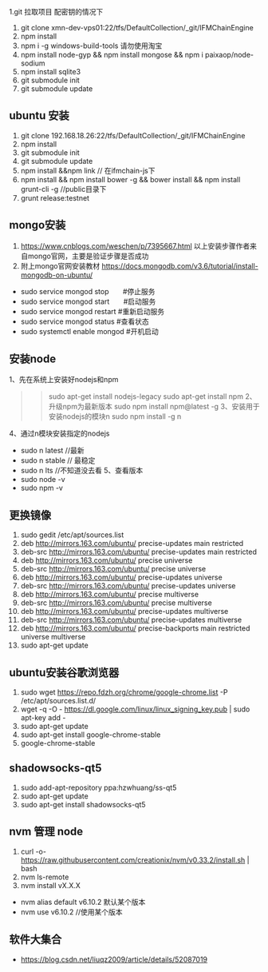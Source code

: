 1.git 拉取项目 配密钥的情况下
  1. git clone xmn-dev-vps01:22/tfs/DefaultCollection/_git/IFMChainEngine
  2. npm install 
  3. npm i -g windows-build-tools
  请勿使用淘宝
  4. npm install node-gyp && npm install mongose && npm i paixaop/node-sodium
  5. npm install sqlite3
  6. git submodule init
  7. git submodule update
## ubuntu 安装
1. git clone 192.168.18.26:22/tfs/DefaultCollection/_git/IFMChainEngine
2. npm install 
3. git submodule init
4. git submodule update
5. npm install &&npm link // 在ifmchain-js下
6. npm install && npm install bower -g && bower install  && npm install grunt-cli -g //public目录下
7. grunt release:testnet
## mongo安装
1. https://www.cnblogs.com/weschen/p/7395667.html 
以上安装步骤作者来自mongo官网，主要是验证步骤是否成功
2. 附上mongo官网安装教材 https://docs.mongodb.com/v3.6/tutorial/install-mongodb-on-ubuntu/
* sudo service mongod stop　　#停止服务
* sudo service mongod start　　#启动服务
* sudo service mongod restart #重新启动服务
* sudo service mongod status #查看状态
* sudo systemctl enable mongod #开机启动
## 安装node
1、先在系统上安装好nodejs和npm
>> sudo apt-get install nodejs-legacy
>> sudo apt-get install npm
2、升级npm为最新版本
sudo npm install npm@latest -g
3、安装用于安装nodejs的模块n
sudo npm install -g n

4、通过n模块安装指定的nodejs
* sudo n latest //最新  
* sudo n stable // 最稳定
* sudo n lts //不知道没去看
5、查看版本
* sudo node -v
* sudo npm -v
## 更换镜像 
1. sudo gedit /etc/apt/sources.list 
2. deb http://mirrors.163.com/ubuntu/ precise-updates main restricted
3. deb-src http://mirrors.163.com/ubuntu/ precise-updates main restricted
4. deb http://mirrors.163.com/ubuntu/ precise universe
5. deb-src http://mirrors.163.com/ubuntu/ precise universe
6. deb http://mirrors.163.com/ubuntu/ precise-updates universe
7. deb-src http://mirrors.163.com/ubuntu/ precise-updates universe
8. deb http://mirrors.163.com/ubuntu/ precise multiverse
9. deb-src http://mirrors.163.com/ubuntu/ precise multiverse
10. deb http://mirrors.163.com/ubuntu/ precise-updates multiverse
11. deb-src http://mirrors.163.com/ubuntu/ precise-updates multiverse
12. deb http://mirrors.163.com/ubuntu/ precise-backports main restricted universe multiverse
13. sudo apt-get update
## ubuntu安装谷歌浏览器
1. sudo wget https://repo.fdzh.org/chrome/google-chrome.list -P /etc/apt/sources.list.d/
2. wget -q -O - https://dl.google.com/linux/linux_signing_key.pub  | sudo apt-key add -
3. sudo apt-get update
4. sudo apt-get install google-chrome-stable
5. google-chrome-stable
## shadowsocks-qt5 
1. sudo add-apt-repository ppa:hzwhuang/ss-qt5
2. sudo apt-get update
3. sudo apt-get install shadowsocks-qt5
## nvm 管理 node
1. curl -o- https://raw.githubusercontent.com/creationix/nvm/v0.33.2/install.sh | bash
2. nvm ls-remote
3. nvm install vX.X.X 
*  nvm alias default v6.10.2 默认某个版本
* nvm use v6.10.2 //使用某个版本
## 软件大集合 
* https://blog.csdn.net/liuqz2009/article/details/52087019
